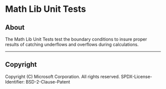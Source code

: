 # Math Lib Unit Tests

## About

The Math Lib Unit Tests test the boundary conditions to insure proper results of catching underflows
and overflows during calculations.

---

## Copyright

Copyright (C) Microsoft Corporation. All rights reserved.
SPDX-License-Identifier: BSD-2-Clause-Patent
